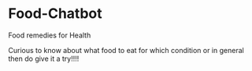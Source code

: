 # Food-Chatbot

Food remedies for Health

Curious to know about what food to eat for which condition or in general then do give it a try!!!!
